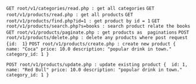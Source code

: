 `GET root/v1/categories/read.php : get all categories`
`GET root/v1/products/read.php : get all products`
`GET root/v1/products/find.php?id=1 : get product by id = 1`
`GET root/v1/products/search.php?s=books : search product relate the books`
`GET root/v1/products/paginate.php : get products as  paginations`
`POST root/v1/products/delete.php : delete any products where post request  {id:  1}`
`POST root/v1/products/create.php : create new product
{ 
	name: "Coca"
	price: 10.0
	description: "popular drink in town."
	category_id: 1
}`

`POST root/v1/products/update.php : update existing product
{ 
	id: 1,
	name: "Red Bull"
	price: 10.0
	description: "popular drink in town."
	category_id: 1
}`
